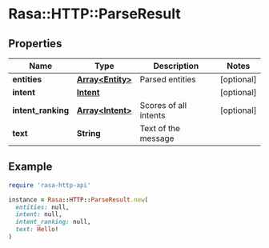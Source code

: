 # Rasa::HTTP::ParseResult

## Properties

| Name | Type | Description | Notes |
| ---- | ---- | ----------- | ----- |
| **entities** | [**Array&lt;Entity&gt;**](Entity.md) | Parsed entities | [optional] |
| **intent** | [**Intent**](Intent.md) |  | [optional] |
| **intent_ranking** | [**Array&lt;Intent&gt;**](Intent.md) | Scores of all intents | [optional] |
| **text** | **String** | Text of the message |  |

## Example

```ruby
require 'rasa-http-api'

instance = Rasa::HTTP::ParseResult.new(
  entities: null,
  intent: null,
  intent_ranking: null,
  text: Hello!
)
```

